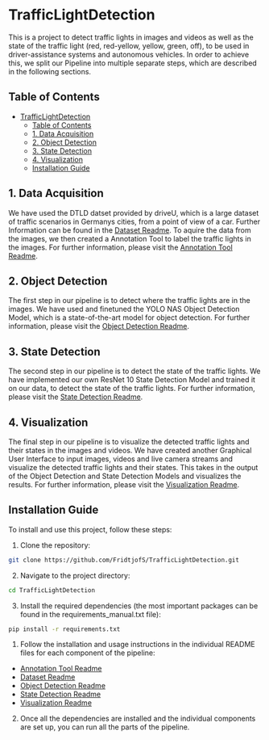 # TrafficLightDetection
This is a project to detect traffic lights in images and videos as well as the state of the traffic light (red, red-yellow, yellow, green, off), to be used in driver-assistance systems and autonomous vehicles. In order to achieve this, we split our Pipeline into multiple separate steps, which are described in the following sections.

## Table of Contents
- [TrafficLightDetection](#trafficlightdetection)
  - [Table of Contents](#table-of-contents)
  - [1. Data Acquisition](#1-data-acquisition)
  - [2. Object Detection](#2-object-detection)
  - [3. State Detection](#3-state-detection)
  - [4. Visualization](#4-visualization)
  - [Installation Guide](#installation-guide)

## 1. Data Acquisition
We have used the DTLD datset provided by driveU, which is a large dataset of traffic scenarios in Germanys cities, from a point of view of a car. Further Information can be found in the [Dataset Readme](Dataset/Readme.md). To aquire the data from the images, we then created a Annotation Tool to label the traffic lights in the images. For further information, please visit the [Annotation Tool Readme](Annotation/GUI/README.md).

## 2. Object Detection
The first step in our pipeline is to detect where the traffic lights are in the images. We have used and finetuned the YOLO NAS Object Detection Model, which is a state-of-the-art model for object detection. For further information, please visit the [Object Detection Readme](ObjectDetection/README.md).

## 3. State Detection
The second step in our pipeline is to detect the state of the traffic lights. We have implemented our own ResNet 10 State Detection Model and trained it on our data, to detect the state of the traffic lights. For further information, please visit the [State Detection Readme](StateDetection/README.md).

## 4. Visualization
The final step in our pipeline is to visualize the detected traffic lights and their states in the images and videos. We have created another Graphical User Interface to input images, videos and live camera streams and visualize the detected traffic lights and their states. This takes in the output of the Object Detection and State Detection Models and visualizes the results. For further information, please visit the [Visualization Readme](Visualization/README.md).

## Installation Guide
To install and use this project, follow these steps:

1. Clone the repository:
  ```bash
  git clone https://github.com/FridtjofS/TrafficLightDetection.git
  ```

2. Navigate to the project directory:
  ```bash
  cd TrafficLightDetection
  ```

3. Install the required dependencies (the most important packages can be found in the requirements_manual.txt file):
  ```bash
  pip install -r requirements.txt
  ```

1. Follow the installation and usage instructions in the individual README files for each component of the pipeline:
  - [Annotation Tool Readme](Annotation/GUI/README.md)
  - [Dataset Readme](Dataset/Readme.md)
  - [Object Detection Readme](ObjectDetection/README.md)
  - [State Detection Readme](StateDetection/README.md)
  - [Visualization Readme](Visualization/README.md)

2. Once all the dependencies are installed and the individual components are set up, you can run all the parts of the pipeline.
   